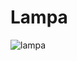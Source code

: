 # Lampa
![lampa](https://user-images.githubusercontent.com/91532950/145573779-fff8a321-c0c5-46a7-a9d4-e3662e99551e.png)
